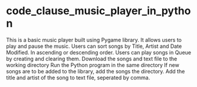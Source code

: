 # code_clause_music_player_in_python

This is a basic music player built using Pygame library.
It allows users to play and pause the music.
Users can sort songs by Title, Artist and Date Modified. In ascending or descending order.
Users can play songs in Queue by creating and clearing them.
Download the songs and text file to the working directory
Run the Python program in the same directory
If new songs are to be added to the library, add the songs the directory.
Add the title and artist of the song to text file, seperated by comma.

